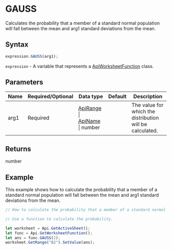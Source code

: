 # GAUSS

Calculates the probability that a member of a standard normal population will fall between the mean and arg1 standard deviations from the mean.

## Syntax

```javascript
expression.GAUSS(arg1);
```

`expression` - A variable that represents a [ApiWorksheetFunction](../ApiWorksheetFunction.md) class.

## Parameters

| **Name** | **Required/Optional** | **Data type** | **Default** | **Description** |
| ------------- | ------------- | ------------- | ------------- | ------------- |
| arg1 | Required | [ApiRange](../../ApiRange/ApiRange.md) \| [ApiName](../../ApiName/ApiName.md) \| number |  | The value for which the distribution will be calculated. |

## Returns

number

## Example

This example shows how to calculate the probability that a member of a standard normal population will fall between the mean and arg1 standard deviations from the mean.

```javascript editor-xlsx
// How to calculate the probability that a member of a standard normal population will fall between two values.

// Use a function to calculate the probability.

let worksheet = Api.GetActiveSheet();
let func = Api.GetWorksheetFunction();
let ans = func.GAUSS(2);
worksheet.GetRange("B2").SetValue(ans);
```
